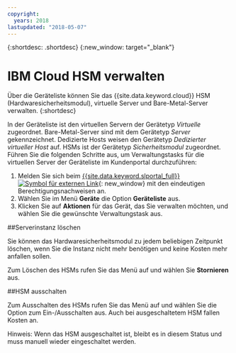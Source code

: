 ```yaml
---
copyright:
  years: 2018
lastupdated: "2018-05-07"
---
```


{:shortdesc: .shortdesc}
{:new_window: target="_blank"}

# IBM Cloud HSM verwalten

Über die Geräteliste können Sie das {{site.data.keyword.cloud}} HSM (Hardwaresicherheitsmodul), virtuelle Server und Bare-Metal-Server verwalten.
{:shortdesc}

In der Geräteliste ist den virtuellen Servern der Gerätetyp *Virtuelle* zugeordnet. Bare-Metal-Server sind mit dem Gerätetyp *Server* gekennzeichnet. Dedizierte Hosts weisen den Gerätetyp *Dedizierter virtueller Host* auf. HSMs ist der Gerätetyp *Sicherheitsmodul* zugeordnet.
Führen Sie die folgenden Schritte aus, um Verwaltungstasks für die virtuellen Server der Geräteliste im Kundenportal durchzuführen:  
1. Melden Sie sich beim [{{site.data.keyword.slportal_full}} ![Symbol für externen Link](../icons/launch-glyph.svg "Symbol für externen Link")](https://control.softlayer.com/){: new_window} mit den eindeutigen Berechtigungsnachweisen an. 
2. Wählen Sie im Menü **Geräte** die Option **Geräteliste** aus.
3. Klicken Sie auf **Aktionen** für das Gerät, das Sie verwalten möchten, und wählen Sie die gewünschte Verwaltungstask aus.

##Serverinstanz löschen

Sie können das Hardwaresicherheitsmodul zu jedem beliebigen Zeitpunkt löschen, wenn Sie die Instanz nicht mehr benötigen und keine Kosten mehr anfallen sollen.

Zum Löschen des HSMs rufen Sie das Menü auf und wählen Sie **Stornieren** aus.

##HSM ausschalten

Zum Ausschalten des HSMs rufen Sie das Menü auf und wählen Sie die Option zum Ein-/Ausschalten aus. Auch bei ausgeschaltetem HSM fallen Kosten an.

Hinweis: Wenn das HSM ausgeschaltet ist, bleibt es in diesem Status und muss manuell wieder eingeschaltet werden.
